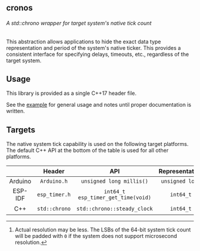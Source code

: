 ## cronos
###### A std::chrono wrapper for target system's native tick count

This abstraction allows applications to hide the exact data type representation and period of the system's native ticker.
This provides a consistent interface for specifying delays, timeouts, etc., regardless of the target system.

## Usage
This library is provided as a single C++17 header file.

See the [example](examples/exec-duration) for general usage and notes until proper documentation is written.

## Targets
The native system tick capability is used on the following target platforms.
The default C++ API at the bottom of the table is used for all other platforms.

|   |Header|API|Representation|Period|
|:-:|:----:|:-:|:------------:|:----:|
|Arduino|`Arduino.h`|`unsigned long millis()`|`unsigned long`|Milliseconds|
|ESP-IDF|`esp_timer.h`|`int64_t esp_timer_get_time(void)`|`int64_t`|Microseconds|
|C++|`std::chrono`|`std::chrono::steady_clock`|`int64_t`|Microseconds[^1]|

[^1]: Actual resolution may be less. The LSBs of the 64-bit system tick count will be padded with `0` if the system does not support microsecond resolution.
